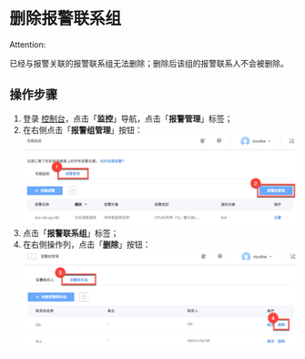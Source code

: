 # 删除报警联系组

<span>Attention:</span><div class="alertContent">已经与报警关联的报警联系组无法删除；删除后该组的报警联系人不会被删除。</div>

## 操作步骤
1. 登录 [控制台](https://c.163.com/dashboard#/m/apm/alarm/)，点击「**监控**」导航，点击「**报警管理**」标签；
2. 在右侧点击「**报警组管理**」按钮：
![](../../image/使用指南-报警组管理.png)
3. 点击「**报警联系组**」标签；
4. 在右侧操作列，点击「**删除**」按钮：
![](../../image/使用指南-报警组管理-删除报警联系组.png)

